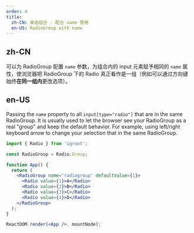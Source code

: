 ```yaml
---
order: 4
title:
  zh-CN: 单选组合 - 配合 name 使用
  en-US: RadioGroup with name
---
```


## zh-CN

可以为 RadioGroup 配置 `name` 参数，为组合内的 input 元素赋予相同的 `name` 属性，使浏览器把 RadioGroup 下的 Radio 真正看作是一组（例如可以通过方向键始终**在同一组内**更改选项）。

## en-US

Passing the `name` property to all `input[type="radio"]` that are in the same RadioGroup. It is usually used to let the browser see your RadioGroup as a real "group" and keep the default behavior. For example, using left/right keyboard arrow to change your selection that in the same RadioGroup.

```jsx
import { Radio } from 'igroot';

const RadioGroup = Radio.Group;

function App() {
  return (
    <RadioGroup name="radiogroup" defaultValue={1}>
      <Radio value={1}>A</Radio>
      <Radio value={2}>B</Radio>
      <Radio value={3}>C</Radio>
      <Radio value={4}>D</Radio>
    </RadioGroup>
  );
}

ReactDOM.render(<App />, mountNode);
```
